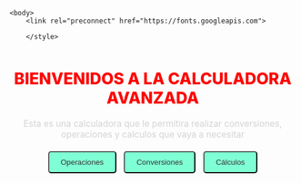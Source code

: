 <!DOCTYPE html>
<html lang="es">
    <head> 
        <meta charset="UTF-8">
        <title> Calculadora Avanzada </title>
        <style>
          
    .pantalla {
      
  border: none !important;
  outline: none !important;
  margin: 0;
  padding: 0;
  box-shadow: none;
    }
    .pantalla {
  display: none;
}

.pantalla.activa {
  display: block;
}
  </style>
    </head>
    <style>
   

    body {
      margin: 0;
      padding: 0;
      background: linear-gradient(132deg, #000000,#00ff00, #0000ff,#e60073,#ff0000,#ffffff);
      background-size: 400% 400%;
      animation: BackgroundGradient 15s ease infinite;
      font-family: 'Jost', sans-serif;
    }

    @keyframes BackgroundGradient {
      0% {background-position: 0% 50%;}
      50% {background-position: 100% 50%;}
      100% {background-position: 0% 50%;}
    }

    h1 {
      font-family: "Bungee", sans-serif;
      font-weight: 800;
      color: red;
      text-align: center;
      margin-top: 50px;
    }

    p {
      font-family: "Goldman", sans-serif;
      color: lightgray;
      text-align: center;
      font-size: 1.1em;
    }

    button {
      font-family: "Barlow", sans-serif;
      font-weight: 300;
      background-color: aquamarine;
      color: #333;
      padding: 10px 20px;
      margin: 5px;
      border-radius: 5px;
      cursor: pointer;
      transition: 0.3s;
    }

    button:hover {
      background-color: #00e6ac;
    }


    .centrado {
      display: flex;
      flex-direction: column;
      align-items: center;
      margin-top: 30px;
    }

    .pantalla {
      display: none;
    }

</style>

    <body> 
        <link rel="preconnect" href="https://fonts.googleapis.com">
<link href="https://fonts.googleapis.com/css2?family=Bebas+Neue&family=Bitcount+Prop+Double:wght@100..900&family=Bungee&family=Jost:ital,wght@0,100..900;1,100..900&family=Oswald:wght@200..700&family=Playwrite+AU+QLD:wght@100..400&display=swap" rel="stylesheet">




        </style>
<div id="pantallaPrincipal" class="visible"></div>
    <center>  <h1> BIENVENIDOS A LA CALCULADORA AVANZADA </h1> </center>
    <p> Esta es una calculadora que le permitira realizar conversiones, operaciones y calculos que vaya a necesitar </p>
    <center> 
    <button onclick="mostrarPantalla('pantalla-operaciones')">Operaciones</button>
    <button onclick="mostrarPantalla('pantalla-conversiones')">Conversiones</button>
    <button onclick="mostrarPantalla('pantalla-calculos')">Cálculos</button>
  </div>

  <!-- Pantalla de Operaciones -->
   <link rel="preconnect" href="https://fonts.googleapis.com">
<link href="https://fonts.googleapis.com/css2?family=Bebas+Neue&family=Bitcount+Prop+Double:wght@100..900&family=Bungee&family=Jost:ital,wght@0,100..900;1,100..900&family=Oswald:wght@200..700&family=Playwrite+AU+QLD:wght@100..400&display=swap" rel="stylesheet">

  <div id="pantalla-operaciones" class="pantalla">
    <style> 
    h2 {
font-family: "Goldman", sans-serif;
  font-weight: 700;
  font-style: normal;
  color: blueviolet;
    }</style>
  
    <h2>Operaciones</h2>
    <button onclick="realizarOperacion('+')">Sumar</button>
    <button onclick="realizarOperacion('-')">Restar</button>
    <button onclick="realizarOperacion('*')">Multiplicar</button>
    <button onclick="realizarOperacion('/')">Dividir</button>
    <button onclick="realizarOperacion('^')">Potencia</button>
    <button onclick="realizarOperacion('√')">Raíz</button>
    <br><br>
    <button onclick="mostrarPantalla('pantalla-principal')">Volver</button>
    <p id="resultado"></p>
  </div>

  <!-- Pantalla de Conversiones -->
  <div id="pantalla-conversiones" class="pantalla">
    <h2>Conversiones</h2>
    <p>Aquí van las opciones para convertir.</p>
    <button onclick="mostrarSubmenu()">Mostrar menú de conversiones</button>
    <div id="submenu-conversiones" style="display:none; margin-top: 20px;">
      <button onclick="mostrarFormulario('kg')">Kg a gramos</button>
      <button onclick="mostrarFormulario('km')">Km a metros</button>
    </div>

    <!-- Formularios de conversión -->
    <div id="form-kg" class="bloque" style="display:none;">
      <p>Ingrese kilogramos:</p>
      <input type="number" id="input-kg">
      <button onclick="convertirKg()">Convertir</button>
    </div>

    <div id="form-km" class="bloque" style="display:none;">
      <p>Ingrese kilómetros:</p>
      <input type="number" id="input-km">
      <button onclick="convertirKm()">Convertir</button>
    </div>

    <p id="resultadoConversion"></p>
    <br>
    <button onclick="mostrarPantalla('pantalla-principal')">Volver</button>
  </div>

  <script>
    function mostrarPantalla(id) {
      document.querySelectorAll('div').forEach(div => {
        div.classList.remove('visible');
        div.classList.add('pantalla');
      });
      document.getElementById(id).classList.add('visible');
    }

    function mostrarSubmenu() {
      document.getElementById('submenu-conversiones').style.display = 'block';
    }

    function mostrarFormulario(tipo) {
      document.getElementById('form-kg').style.display = 'none';
      document.getElementById('form-km').style.display = 'none';

      if (tipo === 'kg') {
        document.getElementById('form-kg').style.display = 'block';
      } else if (tipo === 'km') {
        document.getElementById('form-km').style.display = 'block';
      }

      document.getElementById('resultado').innerText = '';
    }

    function convertirKg() {
      const valor = parseFloat(document.getElementById('input-kg').value);
      if (isNaN(valor)) {
        alert("Por favor, ingrese un número válido.");
        return;
      }
      const gramos = valor * 1000;
      document.getElementById('resultadoConversion').innerText = `${valor} kg = ${gramos} gramos.`;

    }

    function convertirKm() {
      const valor = parseFloat(document.getElementById('input-km').value);
      if (isNaN(valor)) {
        alert("Por favor, ingrese un número válido.");
        return;
      }
      const metros = valor * 1000;
      document.getElementById('resultadoConversion').innerText = `${valor} km = ${metros} metros.`;

    }
  </script>

  </div>


  <div id="pantalla-calculos" class="pantalla">
    <h2>Cálculos</h2>
    <p>Aquí irán los cálculos especiales.</p>
    <button onclick="mostrarPantalla('pantalla-principal')">Volver</button>
  </div>

  <script>
    function mostrarPantalla(id) {
      const pantallas = document.querySelectorAll("div");
      pantallas.forEach(p => {
        p.classList.remove("visible");
        p.classList.add("pantalla");
      });
      document.getElementById(id).classList.remove("pantalla");
      document.getElementById(id).classList.add("visible");
    }

    function realizarOperacion(tipo) {
      let a = parseFloat(prompt("Primer número:"));
      let b, resultado;

      if (tipo !== "√") {
        b = parseFloat(prompt("Segundo número:"));
      }

      switch(tipo) {
        case "+": resultado = a + b; break;
        case "-": resultado = a - b; break;
        case "*": resultado = a * b; break;
        case "/": resultado = b !== 0 ? a / b : "Error: división por cero"; break;
        case "^": resultado = Math.pow(a, b); break;
        case "√": resultado = a >= 0 ? Math.sqrt(a) : "Error: raíz negativa"; break;
        default: resultado = "Operación inválida";
      }

      document.getElementById("resultado").innerText = "Resultado: " + resultado;
    }
  </script>

</body>
</html>
  </script>

</body>
</html>
